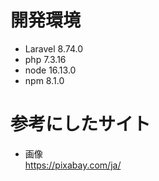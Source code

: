 # 開発環境
- Laravel 8.74.0
- php 7.3.16
- node 16.13.0
- npm  8.1.0

# 参考にしたサイト
- 画像  
https://pixabay.com/ja/
